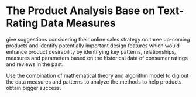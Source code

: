 # The Product Analysis Base on Text-Rating Data Measures

give suggestions considering their online sales strategy on three up-coming products and identify potentially important design features which would enhance product desirability by identifying key patterns, relationships, measures and parameters based on the historical data of consumer ratings and reviews in the past.

Use the combination of mathematical theory and algorithm model to dig out the data measures and patterns to analyze the methods to help products obtain bigger success.
